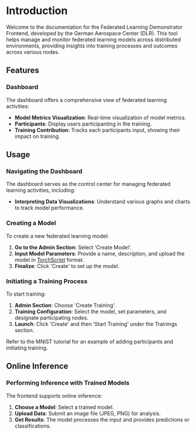 <!--
SPDX-FileCopyrightText: 2024 Johannes Unruh <johannes.unruh@dlr.de>

SPDX-License-Identifier: CC-BY-4.0
-->

# Introduction

Welcome to the documentation for the Federated Learning Demonstrator Frontend, developed by the German Aerospace Center (DLR). This tool helps manage and monitor federated learning models across distributed environments, providing insights into training processes and outcomes across various nodes.

## Features

### Dashboard

The dashboard offers a comprehensive view of federated learning activities:

- **Model Metrics Visualization**: Real-time visualization of model metrics.
- **Participants**: Display users participanting in the training.
- **Training Contribution**: Tracks each participants input, showing their impact on training.

## Usage

### Navigating the Dashboard

The dashboard serves as the control center for managing federated learning activities, including:

- **Interpreting Data Visualizations**: Understand various graphs and charts to track model performance.

### Creating a Model

To create a new federated learning model:

1. **Go to the Admin Section**: Select 'Create Model'.
2. **Input Model Parameters**: Provide a name, description, and upload the model in [TorchScript](https://pytorch.org/tutorials/beginner/Intro_to_TorchScript_tutorial.html) format.
3. **Finalize**: Click 'Create' to set up the model.

### Initiating a Training Process

To start training:

1. **Admin Section**: Choose 'Create Training'.
2. **Training Configuration**: Select the model, set parameters, and designate participating nodes.
3. **Launch**: Click 'Create' and then 'Start Training' under the Trainings section.

Refer to the MNIST tutorial for an example of adding participants and initiating training.

## Online Inference

### Performing Inference with Trained Models

The frontend supports online inference:

1. **Choose a Model**: Select a trained model.
2. **Upload Data**: Submit an image file (JPEG, PNG) for analysis.
3. **Get Results**: The model processes the input and provides predictions or classifications.

